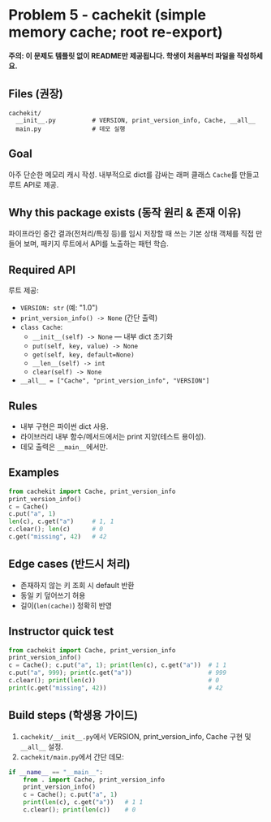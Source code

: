# Problem 5 - cachekit (simple memory cache; root re-export)

**주의: 이 문제도 템플릿 없이 README만 제공됩니다. 학생이 처음부터 파일을 작성하세요.**

## Files (권장)
```
cachekit/
  __init__.py          # VERSION, print_version_info, Cache, __all__
  main.py              # 데모 실행
```

## Goal
아주 단순한 메모리 캐시 작성. 내부적으로 dict를 감싸는 래퍼 클래스 `Cache`를 만들고 루트 API로 제공.

## Why this package exists (동작 원리 & 존재 이유)
파이프라인 중간 결과(전처리/특징 등)를 임시 저장할 때 쓰는 기본 상태 객체를 직접 만들어 보며,
패키지 루트에서 API를 노출하는 패턴 학습.

## Required API
루트 제공:
- `VERSION: str` (예: "1.0")
- `print_version_info() -> None` (간단 출력)
- `class Cache`:
  - `__init__(self) -> None` — 내부 dict 초기화
  - `put(self, key, value) -> None`
  - `get(self, key, default=None)`
  - `__len__(self) -> int`
  - `clear(self) -> None`
- `__all__ = ["Cache", "print_version_info", "VERSION"]`

## Rules
- 내부 구현은 파이썬 dict 사용.
- 라이브러리 내부 함수/메서드에서는 print 지양(테스트 용이성).
- 데모 출력은 `__main__`에서만.

## Examples
```python
from cachekit import Cache, print_version_info
print_version_info()
c = Cache()
c.put("a", 1)
len(c), c.get("a")     # 1, 1
c.clear(); len(c)      # 0
c.get("missing", 42)   # 42
```

## Edge cases (반드시 처리)
- 존재하지 않는 키 조회 시 default 반환
- 동일 키 덮어쓰기 허용
- 길이(`len(cache)`) 정확히 반영

## Instructor quick test
```python
from cachekit import Cache, print_version_info
print_version_info()
c = Cache(); c.put("a", 1); print(len(c), c.get("a"))  # 1 1
c.put("a", 999); print(c.get("a"))                     # 999
c.clear(); print(len(c))                               # 0
print(c.get("missing", 42))                            # 42
```

## Build steps (학생용 가이드)
1. `cachekit/__init__.py`에서 VERSION, print_version_info, Cache 구현 및 `__all__` 설정.
2. `cachekit/main.py`에서 간단 데모:

```python
if __name__ == "__main__":
    from . import Cache, print_version_info
    print_version_info()
    c = Cache(); c.put("a", 1)
    print(len(c), c.get("a"))   # 1 1
    c.clear(); print(len(c))    # 0
```